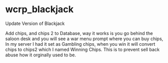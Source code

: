 # wcrp_blackjack
Update Version of Blackjack


Add chips, and chips 2 to Database, way it works is you go behind the saloon desk and you will see a war menu prompt where you can buy chips, In my server I had it set as Gambling chips, when you win it will convert chips to chips2 which I named Winning Chips. This is to prevent sell back abuse how it orginally used to be.
